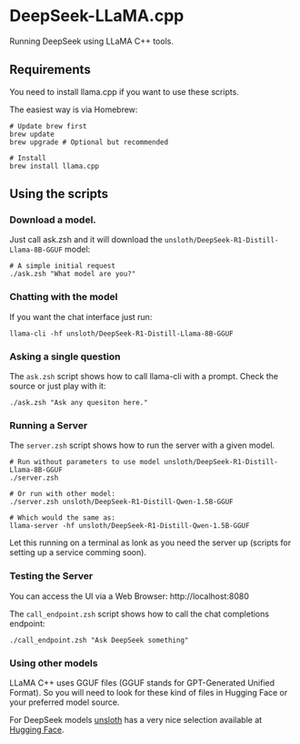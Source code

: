 # DeepSeek-LLaMA.cpp
Running DeepSeek using LLaMA C++ tools.

## Requirements

You need to install llama.cpp if you want to use these scripts.

The easiest way is via Homebrew:

```shell
# Update brew first
brew update
brew upgrade # Optional but recommended

# Install
brew install llama.cpp
```

## Using the scripts

### Download a model.

Just call ask.zsh and it will download the `unsloth/DeepSeek-R1-Distill-Llama-8B-GGUF` model:

```shell
# A simple initial request
./ask.zsh "What model are you?"
```

### Chatting with the model

If you want the chat interface just run:

```shell
llama-cli -hf unsloth/DeepSeek-R1-Distill-Llama-8B-GGUF
```

### Asking a single question

The `ask.zsh` script shows how to call llama-cli with a prompt. Check the source or just play with it:
```shell
./ask.zsh "Ask any quesiton here."
```

### Running a Server

The `server.zsh` script shows how to run the server with a given model.
```shell
# Run without parameters to use model unsloth/DeepSeek-R1-Distill-Llama-8B-GGUF
./server.zsh

# Or run with other model:
./server.zsh unsloth/DeepSeek-R1-Distill-Qwen-1.5B-GGUF

# Which would the same as:
llama-server -hf unsloth/DeepSeek-R1-Distill-Qwen-1.5B-GGUF
```
Let this running on a terminal as lonk as you need the server up (scripts for setting up a service comming soon).

### Testing the Server

You can access the UI via a Web Browser: http://localhost:8080

The `call_endpoint.zsh` script shows how to call the chat completions endpoint:
```shell
./call_endpoint.zsh "Ask DeepSeek something"
```

### Using other models

LLaMA C++ uses GGUF files (GGUF stands for GPT-Generated Unified Format). 
So you will need to look for these kind of files in Hugging Face or your
preferred model source.

For DeepSeek models [unsloth](https://huggingface.co/unsloth) has a very nice selection available at [Hugging Face](https://huggingface.co/collections/unsloth/deepseek-r1-all-versions-678e1c48f5d2fce87892ace5).
